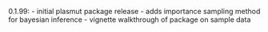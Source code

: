 0.1.99: - initial plasmut package release - adds importance sampling method for bayesian inference - vignette walkthrough of package on sample data



